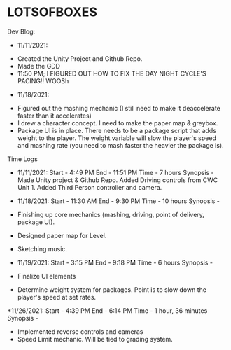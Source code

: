 # LOTSOFBOXES

Dev Blog:
* 11/11/2021:
- Created the Unity Project and Github Repo.
- Made the GDD 
- 11:50 PM; I FIGURED OUT HOW TO FIX THE DAY NIGHT CYCLE'S PACING!! WOOSh

* 11/18/2021:
- Figured out the mashing mechanic (I still need to make it deaccelerate faster than it accelerates)
- I drew a character concept. I need to make the paper map & greybox.
- Package UI is in place. There needs to be a package script that adds weight to the player. The weight variable will slow the player's speed and mashing rate (you need to mash faster the heavier the package is).

Time Logs

* 11/11/2021:
Start - 4:49 PM
End - 11:51 PM
Time - 7 hours
Synopsis - Made Unity project & Github Repo. Added Driving controls from CWC Unit 1. Added Third Person controller and camera.

* 11/18/2021:
Start - 11:30 AM
End - 9:30 PM
Time - 10 hours
Synopsis - 
* Finishing up core mechanics (mashing, driving, point of delivery, package UI).
* Designed paper map for Level.
* Sketching music.

* 11/19/2021:
Start - 3:15 PM
End - 9:18 PM
Time - 6 hours
Synopsis - 
* Finalize UI elements
* Determine weight system for packages. Point is to slow down the player's speed at set rates.

*11/26/2021:
Start - 4:39 PM
End - 6:14 PM
Time - 1 hour, 36 minutes
Synopsis - 
* Implemented reverse controls and cameras
* Speed Limit mechanic. Will be tied to grading system.
